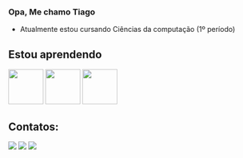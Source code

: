 ### Opa, Me chamo Tiago

- Atualmente estou cursando Ciências da computação (1º período)

## Estou aprendendo
<div>
  <img src="https://cdn.jsdelivr.net/gh/devicons/devicon@latest/icons/html5/html5-original.svg" width="70" />
  <img src="https://cdn.jsdelivr.net/gh/devicons/devicon@latest/icons/css3/css3-original.svg" width="70" />
  <img src="https://cdn.jsdelivr.net/gh/devicons/devicon@latest/icons/javascript/javascript-original.svg" width="70" /> 
</div>

## Contatos:

<div>
<a href="https://instagram.com/etiagu" target="_blank"><img loading="lazy" src="https://img.shields.io/badge/-Instagram-%23E4405F?style=for-the-badge&logo=instagram&logoColor=white" target="_blank"></a>
<a href = "tiagopereira14200@gmail.com"><img loading="lazy" src="https://img.shields.io/badge/Gmail-D14836?style=for-the-badge&logo=gmail&logoColor=white" target="_blank"></a>
<a href="https://www.linkedin.com/in/tiagooliveira-/" target="_blank"><img loading="lazy" src="https://img.shields.io/badge/-LinkedIn-%230077B5?style=for-the-badge&logo=linkedin&logoColor=white" target="_blank"></a>   
</div>
